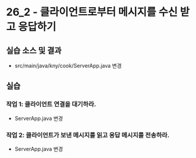# 26_2 - 클라이언트로부터 메시지를 수신 받고 응답하기

## 실습 소스 및 결과

- src/main/java/kny/cook/ServerApp.java 변경

## 실습  

### 작업 1: 클라이언트 연결을 대기하라.

- ServerApp.java 변경

### 작업 2: 클라이언트가 보낸 메시지를 읽고 응답 메시지를 전송하라.

- ServerApp.java 변경


